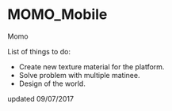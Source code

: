 # MOMO_Mobile
Momo

List of things to do:

- Create new texture material for the platform.
- Solve problem with multiple matinee.
- Design of the world.

updated 09/07/2017
